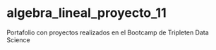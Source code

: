 # algebra_lineal_proyecto_11
Portafolio con proyectos realizados en el Bootcamp de Tripleten Data Science
